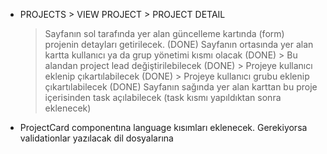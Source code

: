 * PROJECTS > VIEW PROJECT > PROJECT DETAIL
    > Sayfanın sol tarafında yer alan güncelleme kartında (form) projenin detayları getirilecek. (DONE)
    > Sayfanın ortasında yer alan kartta kullanıcı ya da grup yönetimi kısmı olacak (DONE)
        > Bu alandan project lead değiştirilebilecek (DONE)
        > Projeye kullanıcı eklenip çıkartılabilecek (DONE)
        > Projeye kullanıcı grubu eklenip çıkartılabilecek (DONE) 
    > Sayfanın sağında yer alan karttan bu proje içerisinden task açılabilecek (task kısmı yapıldıktan sonra eklenecek)


* ProjectCard componentına language kısımları eklenecek. Gerekiyorsa validationlar yazılacak dil dosyalarına
